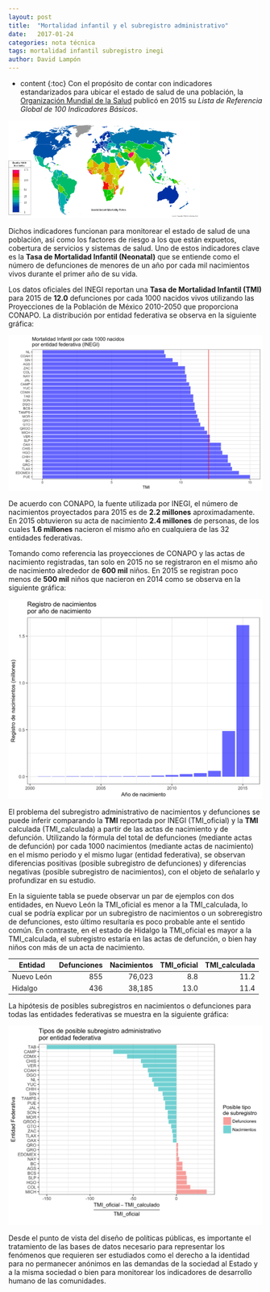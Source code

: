 ```yaml
---
layout: post
title:  "Mortalidad infantil y el subregistro administrativo"
date:   2017-01-24 
categories: nota técnica
tags: mortalidad infantil subregistro inegi
author: David Lampón
---
```

* content
{:toc}
Con el propósito de contar con indicadores estandarizados para ubicar el estado de salud de una población, la [Organización Mundial de la Salud](http://www.who.int/en/) publicó en 2015 su *Lista de Referencia Global de 100 Indicadores Básicos*.

<img src="/images-post/mort_inf_mundo.png" width="380">





Dichos indicadores funcionan para monitorear el estado de salud de una población, así como los factores de riesgo a los que están expuetos, cobertura de servicios y sistemas de salud. Uno de estos indicadores clave es la **Tasa de Mortalidad Infantil (Neonatal)** que se entiende como el número de defunciones de menores de un año por cada mil nacimientos vivos durante el primer año de su vida.

Los datos oficiales del INEGI reportan una **Tasa de Mortalidad Infantil (TMI)** para 2015 de **12.0** defunciones por cada 1000 nacidos vivos utilizando las Proyecciones de la Población de México 2010-2050 que proporciona CONAPO. La distribución por entidad federativa se observa en la siguiente gráfica:

<img src="/images-post/inegi_distr.png" width="580">

De acuerdo con CONAPO, la fuente utilizada por INEGI, el número de nacimientos proyectados para 2015 es de **2.2 millones** aproximadamente. En 2015 obtuvieron su acta de nacimiento **2.4 millones** de personas, de los cuales **1.6 millones** nacieron el mismo año en cualquiera de las 32 entidades federativas.

Tomando como referencia las proyecciones de CONAPO y las actas de nacimiento registradas, tan solo en 2015 no se registraron en el mismo año de nacimiento alrededor de **600 mil** niños. En 2015 se registran poco menos de **500 mil** niños que nacieron en 2014 como se observa en la siguiente gráfica:

<img src="/images-post/anio_nac.png" width="580">

El problema del subregistro administrativo de nacimientos y defunciones se puede inferir comparando la **TMI** reportada por INEGI (TMI\_oficial) y la **TMI** calculada (TMI\_calculada) a partir de las actas de nacimiento y de defunción. Utilizando la fórmula del total de defunciones (mediante actas de defunción) por cada 1000 nacimientos (mediante actas de nacimiento) en el mismo periodo y el mismo lugar (entidad federativa), se observan diferencias positivas (posible subregistro de defunciones) y diferencias negativas (posible subregistro de nacimientos), con el objeto de señalarlo y profundizar en su estudio. 

En la siguiente tabla se puede observar un par de ejemplos con dos entidades, en Nuevo León la TMI\_oficial es menor a la TMI\_calculada, lo cual se podría explicar por un subregistro de nacimientos o un sobreregistro de defunciones, esto último resultaría es poco probable ante el sentido común. En contraste, en el estado de Hidalgo la TMI\_oficial es mayor a la TMI\_calculada, el subregistro estaría en las actas de defunción, o bien hay niños con más de un acta de nacimiento.

| Entidad       | Defunciones   | Nacimientos  | TMI\_oficial  | TMI\_calculada  |
| ------------- | -------------:| ------------:| -------------:| ---------------:|
| Nuevo León    |           855 |       76,023 |           8.8 |            11.2 |
| Hidalgo       |           436 |       38,185 |          13.0 |            11.4 |


La hipótesis de posibles subregistros en nacimientos o defunciones para todas las entidades federativas se muestra en la siguiente gráfica:

<img src="/images-post/subregistro.png" width="580">

Desde el punto de vista del diseño de políticas públicas, es importante el tratamiento de las bases de datos necesario para representar los fenómenos que requieren ser estudiados como el derecho a la identidad para no permanecer anónimos en las demandas de la sociedad al Estado y a la misma sociedad o bien para monitorear los indicadores de desarrollo humano de las comunidades.

